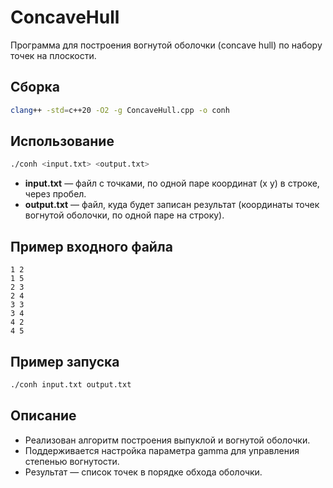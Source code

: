 # ConcaveHull

Программа для построения вогнутой оболочки (concave hull) по набору точек на плоскости.

## Сборка

```sh
clang++ -std=c++20 -O2 -g ConcaveHull.cpp -o conh
```

## Использование

```sh
./conh <input.txt> <output.txt>
```

- **input.txt** — файл с точками, по одной паре координат (x y) в строке, через пробел.
- **output.txt** — файл, куда будет записан результат (координаты точек вогнутой оболочки, по одной паре на строку).

## Пример входного файла
```
1 2
1 5
2 3
2 4
3 3
3 4
4 2
4 5
```

## Пример запуска
```sh
./conh input.txt output.txt
```

## Описание
- Реализован алгоритм построения выпуклой и вогнутой оболочки.
- Поддерживается настройка параметра gamma для управления степенью вогнутости.
- Результат — список точек в порядке обхода оболочки.


